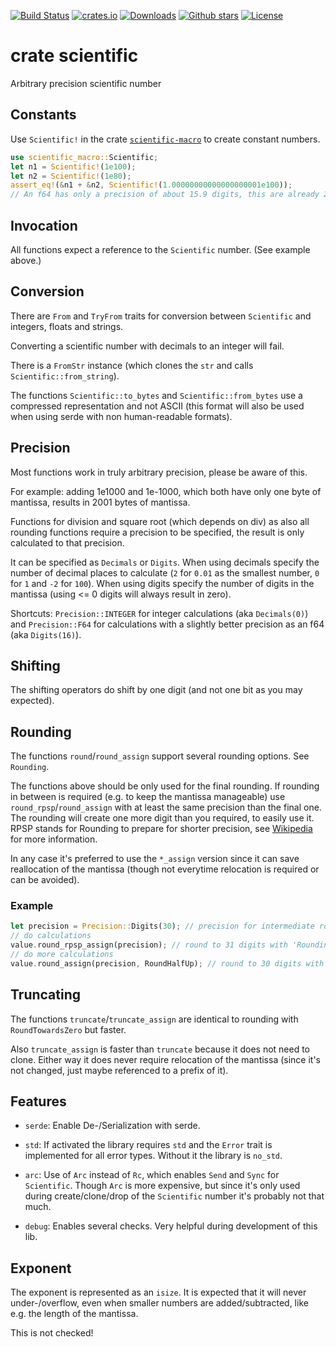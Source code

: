 [![Build Status](https://github.com/alexkazik/scientific/workflows/CI/badge.svg?branch=master&event=push)](https://github.com/alexkazik/scientific/actions?query=workflow%3ACI+branch%3Amaster+event%3Apush)
[![crates.io](https://img.shields.io/crates/v/scientific.svg)](https://crates.io/crates/scientific)
[![Downloads](https://img.shields.io/crates/d/scientific.svg)](https://crates.io/crates/scientific)
[![Github stars](https://img.shields.io/github/stars/alexkazik/scientific.svg?logo=github)](https://github.com/alexkazik/scientific/stargazers)
[![License](https://img.shields.io/crates/l/scientific.svg)](./LICENSE)

# crate scientific

<!-- cargo-rdme start -->

Arbitrary precision scientific number

## Constants

Use `Scientific!` in the crate [`scientific-macro`](https://docs.rs/scientific-macro) to create constant numbers.

```rust
use scientific_macro::Scientific;
let n1 = Scientific!(1e100);
let n2 = Scientific!(1e80);
assert_eq!(&n1 + &n2, Scientific!(1.00000000000000000001e100));
// An f64 has only a precision of about 15.9 digits, this are already 21.
```

## Invocation

All functions expect a reference to the `Scientific` number. (See example above.)

## Conversion

There are `From` and `TryFrom` traits for conversion between `Scientific` and integers, floats and strings.

Converting a scientific number with decimals to an integer will fail.

There is a `FromStr` instance (which clones the `str` and calls `Scientific::from_string`).

The functions `Scientific::to_bytes` and `Scientific::from_bytes` use a compressed representation and not ASCII
(this format will also be used when using serde with non human-readable formats).

## Precision

Most functions work in truly arbitrary precision, please be aware of this.

For example: adding 1e1000 and 1e-1000, which both have only one byte of mantissa, results in 2001 bytes of mantissa.

Functions for division and square root (which depends on div) as also all rounding functions require
a precision to be specified, the result is only calculated to that precision.

It can be specified as `Decimals` or `Digits`. When using decimals specify the number of decimal places to
calculate (`2` for `0.01` as the smallest number, `0` for `1` and `-2` for `100`). When using digits specify
the number of digits in the mantissa (using <= 0 digits will always result in zero).

Shortcuts: `Precision::INTEGER` for integer calculations (aka `Decimals(0)`) and `Precision::F64` for
calculations with a slightly better precision as an f64 (aka `Digits(16)`).

## Shifting

The shifting operators do shift by one digit (and not one bit as you may expected).

## Rounding

The functions `round`/`round_assign` support several rounding options. See `Rounding`.

The functions above should be only used for the final rounding. If rounding in between is required (e.g. to keep the mantissa manageable) use
`round_rpsp`/`round_assign` with at least the same precision than the final one.
The rounding will create one more digit than you required, to easily use it.
RPSP stands for Rounding to prepare for shorter precision, see [Wikipedia](https://en.wikipedia.org/wiki/Rounding#Rounding_to_prepare_for_shorter_precision) for more information.

In any case it's preferred to use the `*_assign` version since it can save reallocation of the mantissa (though not everytime relocation is required or can be avoided).

### Example

```rust
let precision = Precision::Digits(30); // precision for intermediate roundings and the final one
// do calculations
value.round_rpsp_assign(precision); // round to 31 digits with 'Rounding to prepare for shorter precision'
// do more calculations
value.round_assign(precision, RoundHalfUp); // round to 30 digits with the method 'RoundHalfUp'
```

## Truncating

The functions `truncate`/`truncate_assign` are identical to rounding with `RoundTowardsZero` but faster.

Also `truncate_assign` is faster than `truncate` because it does not need to clone.
Either way it does never require relocation of the mantissa (since it's not changed, just maybe referenced to a prefix of it).

## Features

- `serde`: Enable De-/Serialization with serde.

- `std`: If activated the library requires `std` and the `Error` trait is implemented for all error types.
  Without it the library is `no_std`.

- `arc`: Use of `Arc` instead of `Rc`, which enables `Send` and `Sync` for `Scientific`.
  Though `Arc` is more expensive, but since it's only used during create/clone/drop of
  the `Scientific` number it's probably not that much.

- `debug`: Enables several checks. Very helpful during development of this lib.

## Exponent

The exponent is represented as an `isize`. It is expected that it will never under-/overflow,
even when smaller numbers are added/subtracted, like e.g. the length of the mantissa.

This is not checked!

<!-- cargo-rdme end -->
